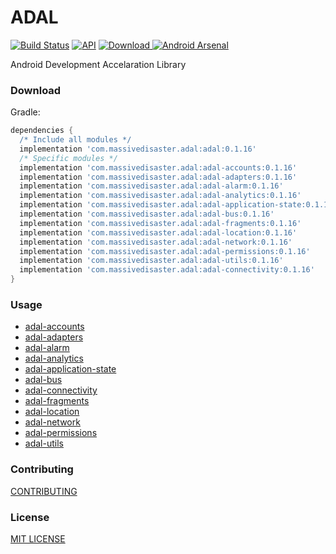 # ADAL
[![Build Status](https://travis-ci.org/massivedisaster/ADAL.svg?branch=master)](https://travis-ci.org/massivedisaster/ADAL)
[![API](https://img.shields.io/badge/API-16%2B-green.svg?style=flat)](https://android-arsenal.com/api?level=16)
[ ![Download](https://api.bintray.com/packages/massivedisaster/maven/adal/images/download.svg) ](https://bintray.com/massivedisaster/maven/adal/_latestVersion)
[![Android Arsenal](https://img.shields.io/badge/Android%20Arsenal-ADAL%20--%20Android%20Development%20Accelaration%20Library-yellow.svg?style=flat)](https://android-arsenal.com/details/1/5939)

Android Development Accelaration Library

### Download
Gradle:

```gradle
dependencies {
  /* Include all modules */
  implementation 'com.massivedisaster.adal:adal:0.1.16'
  /* Specific modules */
  implementation 'com.massivedisaster.adal:adal-accounts:0.1.16'
  implementation 'com.massivedisaster.adal:adal-adapters:0.1.16'
  implementation 'com.massivedisaster.adal:adal-alarm:0.1.16'
  implementation 'com.massivedisaster.adal:adal-analytics:0.1.16'
  implementation 'com.massivedisaster.adal:adal-application-state:0.1.16'
  implementation 'com.massivedisaster.adal:adal-bus:0.1.16'
  implementation 'com.massivedisaster.adal:adal-fragments:0.1.16'
  implementation 'com.massivedisaster.adal:adal-location:0.1.16'
  implementation 'com.massivedisaster.adal:adal-network:0.1.16'
  implementation 'com.massivedisaster.adal:adal-permissions:0.1.16'
  implementation 'com.massivedisaster.adal:adal-utils:0.1.16'
  implementation 'com.massivedisaster.adal:adal-connectivity:0.1.16'
}
```

### Usage
- [adal-accounts](docs/adal-accounts.md)
- [adal-adapters](docs/adal-adapters.md)
- [adal-alarm](docs/adal-alarm.md)
- [adal-analytics](docs/adal-analytics.md)
- [adal-application-state](docs/adal-application-state.md)
- [adal-bus](docs/adal-bus.md)
- [adal-connectivity](docs/adal-connectivity.md)
- [adal-fragments](docs/adal-fragments.md)
- [adal-location](docs/adal-location.md)
- [adal-network](docs/adal-network.md)
- [adal-permissions](docs/adal-permissions.md)
- [adal-utils](docs/adal-utils.md)

### Contributing
[CONTRIBUTING](CONTRIBUTING.md)

### License
[MIT LICENSE](LICENSE.md)